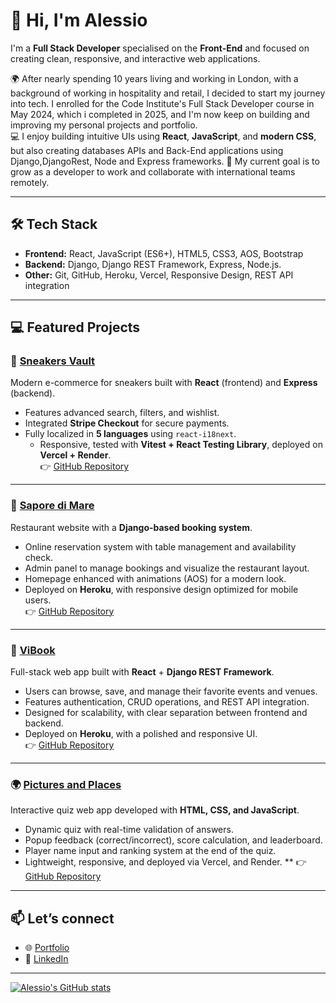 # 👋 Hi, I'm Alessio

I'm a **Full Stack Developer** specialised on the **Front-End** and focused on creating clean, responsive, and interactive web applications.

🌍 After nearly spending 10 years living and working in London, with a background of working in hospitality and retail, I decided to start my journey into tech. I enrolled for the Code Institute's Full Stack Developer course in May 2024, which i completed in 2025, and I'm now keep on building and improving my personal projects and portfolio.   
💻 I enjoy building intuitive UIs using **React**, **JavaScript**, and **modern CSS**, but also creating databases APIs and Back-End applications using Django,DjangoRest, Node and Express frameworks. 
🎯 My current goal is to grow as a developer to work and collaborate with international teams remotely.

---

## 🛠 Tech Stack

- **Frontend:** React, JavaScript (ES6+), HTML5, CSS3, AOS, Bootstrap
- **Backend:** Django, Django REST Framework, Express, Node.js.
- **Other:** Git, GitHub, Heroku, Vercel, Responsive Design, REST API integration

---

## 💻 Featured Projects

### 👟 [Sneakers Vault](https://sneakers-vault-jet.vercel.app)  
Modern e-commerce for sneakers built with **React** (frontend) and **Express** (backend).  
- Features advanced search, filters, and wishlist.  
- Integrated **Stripe Checkout** for secure payments.  
- Fully localized in **5 languages** using `react-i18next`.  
    - Responsive, tested with **Vitest + React Testing Library**, deployed on **Vercel + Render**.  
👉 [GitHub Repository](https://github.com/alelodato/sneakers-vault/tree/main/sneakers-vault)

---

### 🍝 [Sapore di Mare](https://sapore-di-mare-0503ed908911.herokuapp.com/)  
Restaurant website with a **Django-based booking system**.  
- Online reservation system with table management and availability check.  
- Admin panel to manage bookings and visualize the restaurant layout.  
- Homepage enhanced with animations (AOS) for a modern look.  
- Deployed on **Heroku**, with responsive design optimized for mobile users.  
👉 [GitHub Repository](https://github.com/alelodato/sapore-di-mare)

---

### 🪩 [ViBook](https://vibook-557c0bb75197.herokuapp.com)  
Full-stack web app built with **React** + **Django REST Framework**.  
- Users can browse, save, and manage their favorite events and venues.  
- Features authentication, CRUD operations, and REST API integration.  
- Designed for scalability, with clear separation between frontend and backend.  
- Deployed on **Heroku**, with a polished and responsive UI.  
👉 [GitHub Repository](https://github.com/alelodato/vibook)

---

### 🌍 [Pictures and Places](https://alelodato.github.io/Pictures-and-Places/)  
Interactive quiz web app developed with **HTML, CSS, and JavaScript**.  
- Dynamic quiz with real-time validation of answers.  
- Popup feedback (correct/incorrect), score calculation, and leaderboard.  
- Player name input and ranking system at the end of the quiz.  
- Lightweight, responsive, and deployed via Vercel, and Render. **
👉 [GitHub Repository](https://github.com/alelodato/Pictures-and-Places)
---

## 📫 Let’s connect

- 🌐 [Portfolio](https://www.alessiolodato.dev/)
- 💼 [LinkedIn](http://linkedin.com/in/alessio-lodato-0541411b8)

---
[![Alessio's GitHub stats](https://github-readme-stats.vercel.app/api?username=alelodato)](https://github.com/alelodato-readme-stats)

